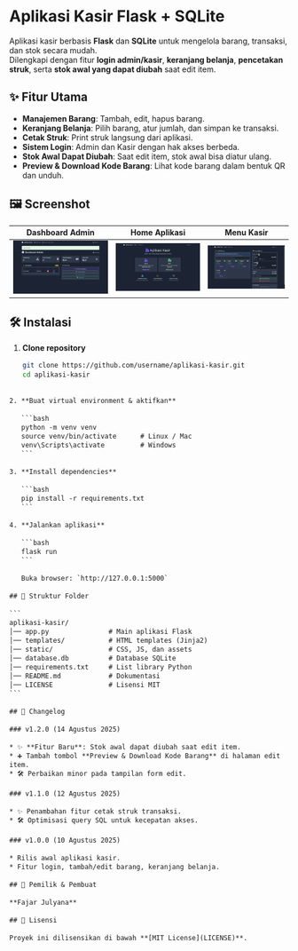 # Aplikasi Kasir Flask + SQLite

Aplikasi kasir berbasis **Flask** dan **SQLite** untuk mengelola barang, transaksi, dan stok secara mudah.  
Dilengkapi dengan fitur **login admin/kasir**, **keranjang belanja**, **pencetakan struk**, serta **stok awal yang dapat diubah** saat edit item.

## ✨ Fitur Utama
- **Manajemen Barang**: Tambah, edit, hapus barang.
- **Keranjang Belanja**: Pilih barang, atur jumlah, dan simpan ke transaksi.
- **Cetak Struk**: Print struk langsung dari aplikasi.
- **Sistem Login**: Admin dan Kasir dengan hak akses berbeda.
- **Stok Awal Dapat Diubah**: Saat edit item, stok awal bisa diatur ulang.
- **Preview & Download Kode Barang**: Lihat kode barang dalam bentuk QR dan unduh.

## 🖼️ Screenshot

| Dashboard Admin | Home Aplikasi | Menu Kasir |
|-----------------|---------------|------------|
| ![Dashboard Admin](capture/dashboard-admin.PNG) | ![Home Aplikasi](capture/homeapp.PNG) | ![Menu Kasir](capture/menu-kasir.PNG) |

## 🛠️ Instalasi
1. **Clone repository**
   ```bash
   git clone https://github.com/username/aplikasi-kasir.git
   cd aplikasi-kasir
````

2. **Buat virtual environment & aktifkan**

   ```bash
   python -m venv venv
   source venv/bin/activate      # Linux / Mac
   venv\Scripts\activate         # Windows
   ```

3. **Install dependencies**

   ```bash
   pip install -r requirements.txt
   ```

4. **Jalankan aplikasi**

   ```bash
   flask run
   ```

   Buka browser: `http://127.0.0.1:5000`

## 📂 Struktur Folder

```
aplikasi-kasir/
│── app.py               # Main aplikasi Flask
│── templates/           # HTML templates (Jinja2)
│── static/              # CSS, JS, dan assets
│── database.db          # Database SQLite
│── requirements.txt     # List library Python
│── README.md            # Dokumentasi
│── LICENSE              # Lisensi MIT
```

## 🔄 Changelog

### v1.2.0 (14 Agustus 2025)

* ✨ **Fitur Baru**: Stok awal dapat diubah saat edit item.
* ➕ Tambah tombol **Preview & Download Kode Barang** di halaman edit item.
* 🛠️ Perbaikan minor pada tampilan form edit.

### v1.1.0 (12 Agustus 2025)

* ✨ Penambahan fitur cetak struk transaksi.
* 🛠️ Optimisasi query SQL untuk kecepatan akses.

### v1.0.0 (10 Agustus 2025)

* Rilis awal aplikasi kasir.
* Fitur login, tambah/edit barang, keranjang belanja.

## 👤 Pemilik & Pembuat

**Fajar Julyana**

## 📜 Lisensi

Proyek ini dilisensikan di bawah **[MIT License](LICENSE)**.
